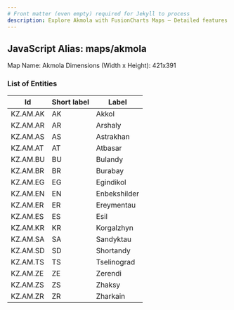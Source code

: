 ```yaml
---
# Front matter (even empty) required for Jekyll to process
description: Explore Akmola with FusionCharts Maps – Detailed features for seamless integration. Try now & enhance your data visualization today! 
---
```


## JavaScript Alias: maps/akmola

Map Name: Akmola
Dimensions (Width x Height): 421x391

### List of Entities

 | Id       | Short label | Label        |
 | -------- | ----------- | ------------ |
 | KZ.AM.AK | AK          | Akkol        |
 | KZ.AM.AR | AR          | Arshaly      |
 | KZ.AM.AS | AS          | Astrakhan    |
 | KZ.AM.AT | AT          | Atbasar      |
 | KZ.AM.BU | BU          | Bulandy      |
 | KZ.AM.BR | BR          | Burabay      |
 | KZ.AM.EG | EG          | Egindikol    |
 | KZ.AM.EN | EN          | Enbekshilder |
 | KZ.AM.ER | ER          | Ereymentau   |
 | KZ.AM.ES | ES          | Esil         |
 | KZ.AM.KR | KR          | Korgalzhyn   |
 | KZ.AM.SA | SA          | Sandyktau    |
 | KZ.AM.SD | SD          | Shortandy    |
 | KZ.AM.TS | TS          | Tselinograd  |
 | KZ.AM.ZE | ZE          | Zerendi      |
 | KZ.AM.ZS | ZS          | Zhaksy       |
 | KZ.AM.ZR | ZR          | Zharkain     |
 